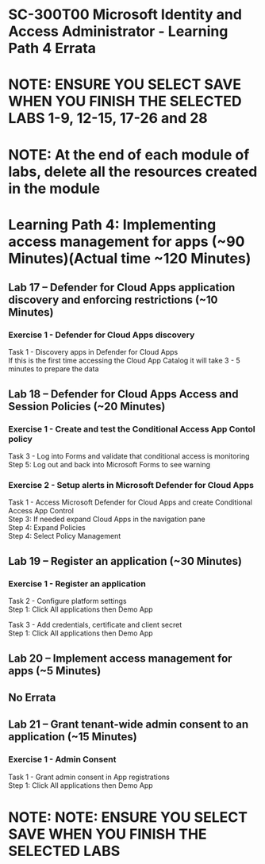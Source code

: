 # SC-300T00 Microsoft Identity and Access Administrator - Learning Path 4 Errata

# NOTE: ENSURE YOU SELECT SAVE WHEN YOU FINISH THE SELECTED LABS 1-9, 12-15, 17-26 and 28

# NOTE:  At the end of each module of labs, delete all the resources created in the module

# Learning Path 4: Implementing access management for apps (~90 Minutes)(Actual time ~120 Minutes)

## Lab 17 – Defender for Cloud Apps application discovery and enforcing restrictions (~10 Minutes)

### Exercise 1 - Defender for Cloud Apps discovery<br>

Task 1 - Discovery apps in Defender for Cloud Apps<br>
If this is the first time accessing the Cloud App Catalog it will take 3 - 5 minutes to prepare the data <br>

## Lab 18 – Defender for Cloud Apps Access and Session Policies (~20 Minutes)

### Exercise 1 - Create and test the Conditional Access App Contol policy

Task 3 - Log into Forms and validate that conditional access is monitoring<br>
Step 5: Log out and back into Microsoft Forms to see warning <br>

### Exercise 2 - Setup alerts in Microsoft Defender for Cloud Apps

Task 1 - Access Microsoft Defender for Cloud Apps and create Conditional Access App Control<br>
Step 3: If needed expand Cloud Apps in the navigation pane<br>
Step 4: Expand Policies <br>
Step 4: Select Policy Management<br>

## Lab 19 – Register an application (~30 Minutes)

### Exercise 1 - Register an application

Task 2 - Configure platform settings<br>
Step 1: Click All applications then Demo App <br>

Task 3 - Add credentials, certificate and client secret <br>
Step 1: Click All applications then Demo App <br>

## Lab 20 – Implement access management for apps (~5 Minutes)

## No Errata

## Lab 21 – Grant tenant-wide admin consent to an application (~15 Minutes)

### Exercise 1 - Admin Consent

Task 1 - Grant admin consent in App registrations <br>
Step 1: Click All applications then Demo App <br>

# NOTE:  NOTE: ENSURE YOU SELECT SAVE WHEN YOU FINISH THE SELECTED LABS
